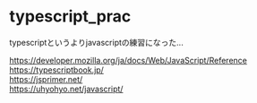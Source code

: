 # typescript_prac

typescriptというよりjavascriptの練習になった...

https://developer.mozilla.org/ja/docs/Web/JavaScript/Reference<br>
https://typescriptbook.jp/<br>
https://jsprimer.net/<br>
https://uhyohyo.net/javascript/<br>

